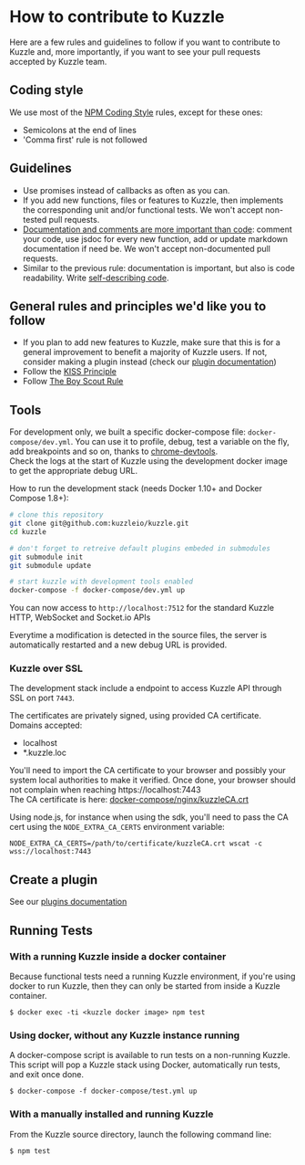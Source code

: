# How to contribute to Kuzzle

Here are a few rules and guidelines to follow if you want to contribute to Kuzzle and, more importantly, if you want to see your pull requests accepted by Kuzzle team.

## Coding style

We use most of the [NPM Coding Style](https://docs.npmjs.com/misc/coding-style) rules, except for these ones:

* Semicolons at the end of lines
* 'Comma first' rule is not followed

## Guidelines

* Use promises instead of callbacks as often as you can.
* If you add new functions, files or features to Kuzzle, then implements the corresponding unit and/or functional tests. We won't accept non-tested pull requests.
* [Documentation and comments are more important than code](http://queue.acm.org/detail.cfm?id=1053354): comment your code, use jsdoc for every new function, add or update markdown documentation if need be. We won't accept non-documented pull requests.
* Similar to the previous rule: documentation is important, but also is code readability. Write [self-describing code](https://en.wikipedia.org/wiki/Self-documenting).

## General rules and principles we'd like you to follow

* If you plan to add new features to Kuzzle, make sure that this is for a general improvement to benefit a majority of Kuzzle users. If not, consider making a plugin instead (check our [plugin documentation](http://docs.kuzzle.io/plugin-reference/))
* Follow the [KISS Principle](https://en.wikipedia.org/wiki/KISS_principle)
* Follow [The Boy Scout Rule](http://programmer.97things.oreilly.com/wiki/index.php/The_Boy_Scout_Rule)

## Tools

For development only, we built a specific docker-compose file: `docker-compose/dev.yml`. You can use it to profile, debug, test a variable on the fly, add breakpoints and so on, thanks to [chrome-devtools](https://developer.chrome.com/devtools).  
Check the logs at the start of Kuzzle using the development docker image to get the appropriate debug URL.

How to run the development stack (needs Docker 1.10+ and Docker Compose 1.8+):

```bash
# clone this repository
git clone git@github.com:kuzzleio/kuzzle.git
cd kuzzle

# don't forget to retreive default plugins embeded in submodules
git submodule init
git submodule update

# start kuzzle with development tools enabled
docker-compose -f docker-compose/dev.yml up
```

You can now access to `http://localhost:7512` for the standard Kuzzle HTTP, WebSocket and Socket.io APIs

Everytime a modification is detected in the source files, the server is automatically restarted and a new debug URL is provided.

### Kuzzle over SSL

The development stack include a endpoint to access Kuzzle API through SSL on port `7443`.  

The certificates are privately signed, using provided CA certificate.  
Domains accepted:
- localhost
- *.kuzzle.loc

You'll need to import the CA certificate to your browser and possibly your system local authorities to make it verified.
Once done, your browser should not complain when reaching https://localhost:7443  
The CA certificate is here: [docker-compose/nginx/kuzzleCA.crt](docker-compose/nginx/kuzzleCA.crt)

Using node.js, for instance when using the sdk, you'll need to pass the CA cert using the `NODE_EXTRA_CA_CERTS` environment variable:

```
NODE_EXTRA_CA_CERTS=/path/to/certificate/kuzzleCA.crt wscat -c wss://localhost:7443
```

## Create a plugin

See our [plugins documentation](http://docs.kuzzle.io/plugin-reference/)

## Running Tests
   
### With a running Kuzzle inside a docker container

Because functional tests need a running Kuzzle environment, if you're using docker to run Kuzzle, then they can only be started from inside a Kuzzle container.

    $ docker exec -ti <kuzzle docker image> npm test

### Using docker, without any Kuzzle instance running

A docker-compose script is available to run tests on a non-running Kuzzle. This script will pop a Kuzzle stack using Docker, automatically run tests, and exit once done.

    $ docker-compose -f docker-compose/test.yml up

### With a manually installed and running Kuzzle

From the Kuzzle source directory, launch the following command line:

    $ npm test
